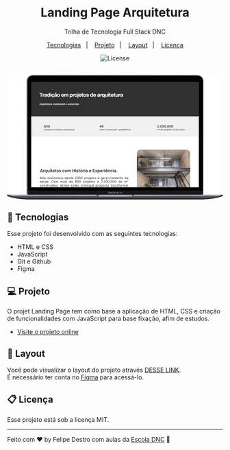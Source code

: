 <h1 align="center"> Landing Page Arquitetura </h1>

<p align="center">
Trilha de Tecnologia Full Stack DNC <br/>
</p>

<p align="center">
  <a href="#-tecnologias">Tecnologias</a>&nbsp;&nbsp;&nbsp;|&nbsp;&nbsp;&nbsp;
  <a href="#-projeto">Projeto</a>&nbsp;&nbsp;&nbsp;|&nbsp;&nbsp;&nbsp;
  <a href="#-layout">Layout</a>&nbsp;&nbsp;&nbsp;|&nbsp;&nbsp;&nbsp;
  <a href="#memo-licença">Licença</a>
</p>

<p align="center">
  <img alt="License" src="https://img.shields.io/static/v1?label=license&message=MIT&color=49AA26&labelColor=000000">
</p>

<br>

<div align="center" style="display:flex;">
  <img alt="Projeto Landing Page" src="./assets/img/readme-desktop.png" width="100%">
</div>

## 🚀 Tecnologias

Esse projeto foi desenvolvido com as seguintes tecnologias:

- HTML e CSS
- JavaScript
- Git e Github
- Figma

## 💻 Projeto

O projet Landing Page tem como base a aplicação de HTML, CSS e criação de funcionalidades com JavaScript para base fixação, afim de estudos.

- [Visite o projeto online](https://felipedestro.github.io/nlw-setup)

## 🔖 Layout

Você pode visualizar o layout do projeto através [DESSE LINK](https://www.figma.com/file/0FRiZbs30dfSniazKiM1rM). <br />
É necessário ter conta no [Figma](https://figma.com) para acessá-lo.

## 📋 Licença

Esse projeto está sob a licença MIT.

---

Feito com ♥ by Felipe Destro com aulas da [Escola DNC](https://www.escoladnc.com.br/) 👋
